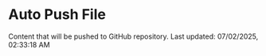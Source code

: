 # Auto Push File

Content that will be pushed to GitHub repository.
Last updated: 07/02/2025, 02:33:18 AM